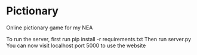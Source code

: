 # Pictionary
Online pictionary game for my NEA

To run the server, first run pip install -r requirements.txt
Then run server.py
You can now visit localhost port 5000 to use the website
